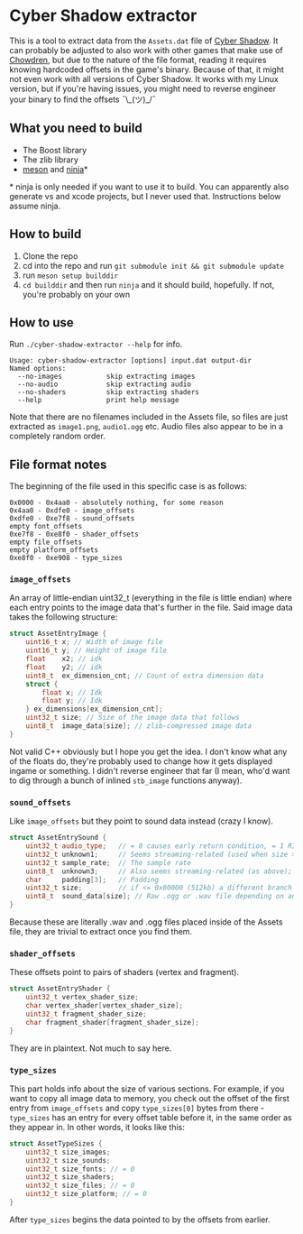 # Cyber Shadow extractor

This is a tool to extract data from the `Assets.dat` file of [Cyber Shadow](https://store.steampowered.com/app/861250/Cyber_Shadow/). 
It can probably be adjusted to also work with other games that make use of [Chowdren](https://mp2.dk/chowdren/), but due to the nature of the file
format, reading it requires knowing hardcoded offsets in the game's binary. Because of that, it might not even work with all versions of Cyber Shadow.
It works with my Linux version, but if you're having issues, you might need to reverse engineer your binary to find the offsets ¯\\\_(ツ)\_/¯

## What you need to build

- The Boost library
- The zlib library
- [meson](https://mesonbuild.com/) and [ninja](https://github.com/ninja-build/ninja/)*

\* ninja is only needed if you want to use it to build. You can apparently also generate vs and xcode projects, but I never used that. Instructions below assume ninja.

## How to build

1. Clone the repo
2. cd into the repo and run `git submodule init && git submodule update` 
3. run `meson setup builddir`
4. `cd builddir` and then run `ninja` and it should build, hopefully. If not, you're probably on your own

## How to use

Run `./cyber-shadow-extractor --help` for info. 
```
Usage: cyber-shadow-extractor [options] input.dat output-dir
Named options:
  --no-images           skip extracting images
  --no-audio            skip extracting audio
  --no-shaders          skip extracting shaders
  --help                print help message
```

Note that there are no filenames included in the Assets file, so files are just extracted as `image1.png`, `audio1.ogg` etc. Audio files also appear to be in a completely random order.

## File format notes

The beginning of the file used in this specific case is as follows:

```
0x0000 - 0x4aa0 - absolutely nothing, for some reason
0x4aa0 - 0xdfe0 - image_offsets
0xdfe0 - 0xe7f8 - sound_offsets
empty font_offsets
0xe7f8 - 0xe8f0 - shader_offsets
empty file_offsets
empty platform_offsets
0xe8f0 - 0xe908 - type_sizes
```

### `image_offsets`
An array of little-endian uint32_t (everything in the file is little endian) where each entry points to the image data that's further in the file. Said image data takes the following structure:
```cpp
struct AssetEntryImage {
    uint16_t x; // Width of image file
    uint16_t y; // Height of image file
    float    x2; // idk
    float    y2; // idk
    uint8_t  ex_dimension_cnt; // Count of extra dimension data
    struct {
        float x; // Idk
        float y; // Idk
    } ex_dimensions[ex_dimension_cnt];
    uint32_t size; // Size of the image data that follows
    uint8_t  image_data[size]; // zlib-compressed image data
}
```
Not valid C++ obviously but I hope you get the idea. I don't know what any of the floats do, they're probably used to change how it gets displayed ingame or something. I didn't reverse engineer that far (I mean, who'd want to dig through a bunch of inlined `stb_image` functions anyway).

### `sound_offsets`
Like `image_offsets` but they point to sound data instead (crazy I know).
```cpp
struct AssetEntrySound {
    uint32_t audio_type;   // = 0 causes early return condition, = 1 RIFF WAVE, = 2 ogg vorbis 
    uint32_t unknown1;     // Seems streaming-related (used when size > 512kb); the bigger the entry, the bigger it is, so perhaps sample count?
    uint32_t sample_rate;  // The sample rate
    uint8_t  unknown3;     // Also seems streaming-related (as above); always 1 or 2?
    char     padding[3];   // Padding
    uint32_t size;         // if <= 0x80000 (512kb) a different branch is taken in the code; my educated guess is that if it's small it fully loads it into memory (think sfx)
    uint8_t  sound_data[size]; // Raw .ogg or .wav file depending on audio_type
}
```
Because these are literally .wav and .ogg files placed inside of the Assets file, they are trivial to extract once you find them.

### `shader_offsets`
These offsets point to pairs of shaders (vertex and fragment).

```cpp
struct AssetEntryShader {
    uint32_t vertex_shader_size;
    char vertex_shader[vertex_shader_size];
    uint32_t fragment_shader_size;
    char fragment_shader[fragment_shader_size];
}
```
They are in plaintext. Not much to say here.

### `type_sizes`
This part holds info about the size of various sections. For example, if you want to copy all image data to memory, you check out the offset of the first entry from `image_offsets` and copy `type_sizes[0]` bytes from there - `type_sizes` has an entry for every offset table before it, in the same order as they appear in. In other words, it looks like this:
```cpp
struct AssetTypeSizes {
    uint32_t size_images;
    uint32_t size_sounds;
    uint32_t size_fonts; // = 0
    uint32_t size_shaders; 
    uint32_t size_files; // = 0
    uint32_t size_platform; // = 0
}
```

After `type_sizes` begins the data pointed to by the offsets from earlier.